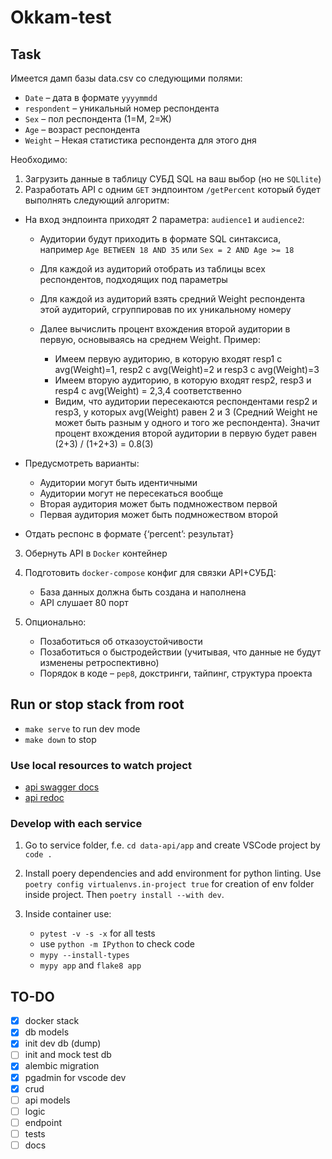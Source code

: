 # Okkam-test

## Task

Имеется дамп базы data.csv со следующими полями:

- `Date` – дата в формате `yyyymmdd`
- `respondent` – уникальный номер респондента
- `Sex` – пол респондента (1=М, 2=Ж)
- `Age` – возраст респондента
- `Weight` – Некая статистика респондента для этого дня

Необходимо:

1. Загрузить данные в таблицу СУБД SQL на ваш выбор (но не `SQLlite`)
2. Разработать API с одним `GET` эндпоинтом `/getPercent` который будет выполнять следующий алгоритм:

- На вход эндпоинта приходят 2 параметра: `audience1` и `audience2`:

  - Аудитории будут приходить в формате SQL синтаксиса, например `Age BETWEEN 18 AND 35` или `Sex = 2 AND Age >= 18`
  - Для каждой из аудиторий отобрать из таблицы всех респондентов, подходящих под параметры
  - Для каждой из аудиторий взять средний Weight респондента этой аудиторий, сгруппировав по их уникальному номеру
  - Далее вычислить процент вхождения второй аудитории в первую, основываясь на среднем Weight. Пример:

    - Имеем первую аудиторию, в которую входят resp1 с avg(Weight)=1, resp2 с avg(Weight)=2 и resp3 с avg(Weight)=3
    - Имеем вторую аудиторию, в которую входят resp2, resp3 и resp4 с avg(Weight) = 2,3,4 соответственно
    - Видим, что аудитории пересекаются респондентами resp2 и resp3, у которых avg(Weight) равен 2 и 3 (Средний Weight не может быть разным у одного и того же респондента). Значит процент вхождения второй аудитории в первую будет равен (2+3) / (1+2+3) = 0.8(3)

- Предусмотреть варианты:

    - Аудитории могут быть идентичными
    - Аудитории могут не пересекаться вообще
    - Вторая аудитория может быть подмножеством первой
    - Первая аудитория может быть подмножеством второй

- Отдать респонс в формате {‘percent’: результат}

3. Обернуть API в `Docker` контейнер
4. Подготовить `docker-compose` конфиг для связки API+СУБД:

   - База данных должна быть создана и наполнена
   - API слушает 80 порт

5. Опционально:

   - Позаботиться об отказоустойчивости
   - Позаботиться о быстродействии (учитывая, что данные не будут изменены ретроспективно)
   - Порядок в коде – `pep8`, докстринги, тайпинг, структура проекта

## Run or stop stack from root

- `make serve` to run dev mode
- `make down` to stop

### Use local resources to watch project

- [api swagger docs](http://localhost:8100/docs/)
- [api redoc](http://localhost:8100/redoc/)

### Develop with each service

1. Go to service folder, f.e. `cd data-api/app` and create VSCode project by `code .`
2. Install poery dependencies and add environment for python linting. Use `poetry config virtualenvs.in-project true` for creation of env folder inside project. Then `poetry install --with dev`.
3. Inside container use:

    - `pytest -v -s -x` for all tests
    - use `python -m IPython` to check code
    - `mypy --install-types`
    - `mypy app` and `flake8 app`

## TO-DO

- [x] docker stack
- [x] db models
- [x] init dev db (dump)
- [ ] init and mock test db
- [x] alembic migration
- [x] pgadmin for vscode dev
- [x] crud
- [ ] api models
- [ ] logic
- [ ] endpoint
- [ ] tests
- [ ] docs
